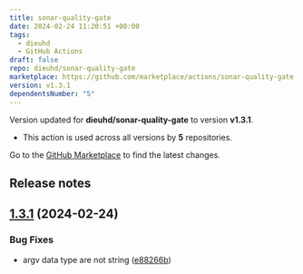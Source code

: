 ```yaml
---
title: sonar-quality-gate
date: 2024-02-24 11:20:51 +00:00
tags:
  - dieuhd
  - GitHub Actions
draft: false
repo: dieuhd/sonar-quality-gate
marketplace: https://github.com/marketplace/actions/sonar-quality-gate
version: v1.3.1
dependentsNumber: "5"
---
```



Version updated for **dieuhd/sonar-quality-gate** to version **v1.3.1**.
- This action is used across all versions by **5** repositories.

Go to the [GitHub Marketplace](https://github.com/marketplace/actions/sonar-quality-gate) to find the latest changes.

## Release notes

## [1.3.1](https://github.com/dieuhd/sonar-quality-gate/compare/v1.3.0...v1.3.1) (2024-02-24)


### Bug Fixes

* argv data type are not string ([e88266b](https://github.com/dieuhd/sonar-quality-gate/commit/e88266bbd0d6df272d3b08a30b109aee06edeea5))




